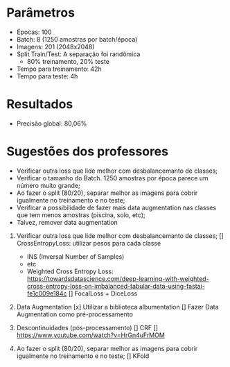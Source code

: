 # Parâmetros
 - Épocas: 100
 - Batch: 8 (1250 amostras por batch/época)
 - Imagens: 201 (2048x2048)
 - Split Train/Test: A separação foi randômica
    - 80% treinamento, 20% teste
 - Tempo para treinamento: 42h
 - Tempo para teste: 4h

# Resultados

 - Precisão global: 80,06%

# Sugestões dos professores

 - Verificar outra loss que lide melhor com desbalancemanto de classes;
 - Verificar o tamanho do Batch. 1250 amostras por época parece um número muito grande;
 - Ao fazer o split (80/20), separar melhor as imagens para cobrir igualmente no treinamento e no teste;
 - Verificar a possibilidade de fazer mais data augmentation nas classes que tem menos amostras (piscina, solo, etc);
 - Talvez, remover data augmentation

1. Verificar outra loss que lide melhor com desbalancemanto de classes;
   [] CrossEntropyLoss: utilizar pesos para cada classe
      - INS (Inversal Number of Samples)
      - etc
      - Weighted Cross Entropy Loss: 
        https://towardsdatascience.com/deep-learning-with-weighted-cross-entropy-loss-on-imbalanced-tabular-data-using-fastai-fe1c009e184c
   [] FocalLoss + DiceLoss

2. Data Augmentation
   [x] Utilizar a biblioteca albumentation
   [] Fazer Data Augmentation como pré-processamento

3. Descontinuidades (pós-processamento)
   [] CRF 
   [] https://www.youtube.com/watch?v=HrGn4uFrMOM

4. Ao fazer o split (80/20), separar melhor as imagens para cobrir igualmente no treinamento e no teste;
   [] KFold

